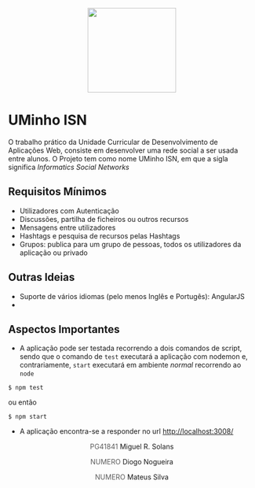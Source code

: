 <p align="center">
   <img width="180" height="172" src="https://upload.wikimedia.org/wikipedia/commons/9/93/EEUMLOGO.png">
</p>

# UMinho ISN

O trabalho prático da Unidade Curricular de Desenvolvimento de Aplicações Web, consiste em desenvolver uma rede social a ser usada entre alunos. O Projeto tem como nome UMinho ISN, em que a sigla significa *Informatics Social Networks*

## Requisitos Mínimos

- Utilizadores com Autenticação  
- Discussões, partilha de ficheiros ou outros recursos  
- Mensagens entre utilizadores  
- Hashtags e pesquisa de recursos pelas Hashtags  
- Grupos: publica para um grupo de pessoas, todos os utilizadores da aplicação ou privado

## Outras Ideias
- Suporte de vários idiomas (pelo menos Inglês e Portugês): AngularJS  
- 

## Aspectos Importantes
- A aplicação pode ser testada recorrendo a dois comandos de script, sendo que o comando de `test` executará a aplicação com nodemon e, contrariamente, `start` executará em ambiente *normal* recorrendo ao `node`


```
$ npm test
```

ou então 

```
$ npm start
```

- A aplicação encontra-se a responder no url [http://localhost:3008/](https://localhost:3008)


<p align="center"><span style="color: #5D5D5D">PG41841</span> Miguel R. Solans</p>
<p align="center"><span style="color: #5D5D5D">NUMERO</span> Diogo Nogueira</p>
<p align="center"><span style="color: #5D5D5D">NUMERO</span> Mateus Silva</p>




